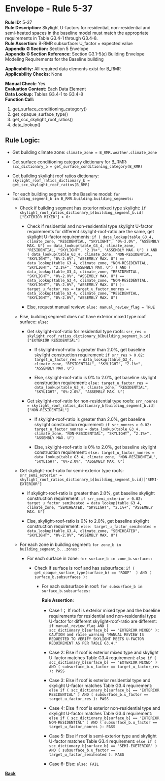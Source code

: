 
# Envelope - Rule 5-37  

**Rule ID:** 5-37  
**Rule Description:** Skylight U-factors for residential, non-residential and semi-heated spaces in the baseline model must match the appropriate requirements in Table G3.4-1 through G3.4-8.  
**Rule Assertion:** B-RMR subsurface: U_factor = expected value  
**Appendix G Section:** Section 5 Envelope  
**Appendix G Section Reference:** Section G3.1-5(e) Building Envelope Modeling Requirements for the Baseline building

**Applicability:** All required data elements exist for B_RMR  
**Applicability Checks:** None  

**Manual Check:** Yes  
**Evaluation Context:** Each Data Element  
**Data Lookup:** Tables G3.4-1 to G3.4-8  
**Function Call:**

  1. get_surface_conditioning_category()
  2. get_opaque_surface_type()
  3. get_scc_skylight_roof_ratios()
  4. data_lookup()

## Rule Logic:  

- Get building climate zone: `climate_zone = B_RMR.weather.climate_zone`  

- Get surface conditioning category dictionary for B_RMR: `scc_dictionary_b = get_surface_conditioning_category(B_RMR)`  

- Get building skylight roof ratios dictionary: `skylight_roof_ratios_dictionary_b = get_scc_skylight_roof_ratios(B_RMR)`

- For each building segment in the Baseline model: `for building_segment_b in B_RMR.building.building_segments:`

  - Check if building segment has exterior mixed type skylight: `if skylight_roof_ratios_dictionary_b[building_segment_b.id]["EXTERIOR MIXED"] > 0:`

    - Check if residential and non-residential type skylight U-factor requirements for different skylight-roof-ratio are the same, get skylight U-factor requirements: `if ( data_lookup(table_G3_4, climate_zone, "RESIDENTIAL, "SKYLIGHT", "0%-2.0%", "ASSEMBLY MAX. U") == data_lookup(table_G3_4, climate_zone, "RESIDENTIAL, "SKYLIGHT", "2.1%+", "ASSEMBLY MAX. U") ) AND ( data_lookup(table_G3_4, climate_zone, "NON-RESIDENTIAL, "SKYLIGHT", "0%-2.0%", "ASSEMBLY MAX. U") == data_lookup(table_G3_4, climate_zone, "NON-RESIDENTIAL, "SKYLIGHT", "2.1%+", "ASSEMBLY MAX. U") ) AND ( data_lookup(table_G3_4, climate_zone, "RESIDENTIAL, "SKYLIGHT", "0%-2.0%", "ASSEMBLY MAX. U") == data_lookup(table_G3_4, climate_zone, "NON-RESIDENTIAL, "SKYLIGHT", "0%-2.0%", "ASSEMBLY MAX. U") ): target_u_factor_res = target_u_factor_nonres = data_lookup(table_G3_4, climate_zone, "RESIDENTIAL, "SKYLIGHT", "0%-2.0%", "ASSEMBLY MAX. U")`

    - Else, request manual review: `else: manual_review_flag = TRUE`

  - Else, building segment does not have exterior mixed type roof surface: `else:`

    - Get skylight-roof-ratio for residential type roofs: `srr_res = skylight_roof_ratios_dictionary_b[building_segment_b.id]["EXTERIOR RESIDENTIAL"]`

      - If skylight-roof-ratio is greater than 2.0%, get baseline skylight construction requirement: `if srr_res > 0.02: target_u_factor_res = data_lookup(table_G3_4, climate_zone, "RESIDENTIAL", "SKYLIGHT", "2.1%+", "ASSEMBLY MAX. U")`

      - Else, skylight-roof-ratio is 0% to 2.0%, get baseline skylight construction requirement: `else: target_u_factor_res = data_lookup(table_G3_4, climate_zone, "RESIDENTIAL", "SKYLIGHT", "0%-2.0%", "ASSEMBLY MAX. U")`

    - Get skylight-roof-ratio for non-residential type roofs: `srr_nonres = skylight_roof_ratios_dictionary_b[building_segment_b.id]["NON-RESIDENTIAL"]`

      - If skylight-roof-ratio is greater than 2.0%, get baseline skylight construction requirement: `if srr_nonres > 0.02: target_u_factor_nonres = data_lookup(table_G3_4, climate_zone, "NON-RESIDENTIAL", "SKYLIGHT", "2.1%+", "ASSEMBLY MAX. U")`

      - Else, skylight-roof-ratio is 0% to 2.0%, get baseline skylight construction requirement: `else: target_u_factor_nonres = data_lookup(table_G3_4, climate_zone, "NON-RESIDENTIAL", "SKYLIGHT", "0%-2.0%", "ASSEMBLY MAX. U")`

  - Get skylight-roof-ratio for semi-exterior type roofs: `srr_semi_exterior = skylight_roof_ratios_dictionary_b[building_segment_b.id]["SEMI-EXTERIOR"]`

    - If skylight-roof-ratio is greater than 2.0%, get baseline skylight construction requirement: `if srr_semi_exterior > 0.02: target_u_factor_semiheated = data_lookup(table_G3_4, climate_zone, "SEMIHEATED, "SKYLIGHT", "2.1%+", "ASSEMBLY MAX. U")`

    - Else, skylight-roof-ratio is 0% to 2.0%, get baseline skylight construction requirement: `else: target_u_factor_semiheated = data_lookup(table_G3_4, climate_zone, "SEMIHEATED", "SKYLIGHT", "0%-2.0%", "ASSEMBLY MAX. U")`

  - For each zone in building segment: `for zone_b in building_segment_b...zones:`

    - For each surface in zone: `for surface_b in zone_b.surfaces:`

      - Check if surface is roof and has subsurface: `if ( get_opaque_surface_type(surface_b) == "ROOF"  ) AND ( surface_b.subsurfaces ):`

        - For each subsurface in roof: `for subsurface_b in surface_b.subsurfaces:`

          **Rule Assertion:**

          - Case 1； If roof is exterior mixed type and the baseline requirements for residential and non-residential type U-factor for different skylight-roof-ratio are different: `if manual_review_flag AND ( scc_dictionary_b[surface_b] == "EXTERIOR MIXED" ): CAUTION and raise_warning "MANUAL REVIEW IS REQUESTED TO VERIFY SKYLIGHT MEETS U-FACTOR REQUIREMENT AS PER TABLE G3.4."`

          - Case 2: Else if roof is exterior mixed type and skylight U-factor matches Table G3.4 requirement: `else if ( scc_dictionary_b[surface_b] == "EXTERIOR MIXED" ) AND ( subsurface_b.u_factor == target_u_factor_res ): PASS`

          - Case 3: Else if roof is exterior residential type and skylight U-factor matches Table G3.4 requirement: `else if ( scc_dictionary_b[surface_b] == "EXTERIOR RESIDENTIAL" ) AND ( subsurface_b.u_factor == target_u_factor_res ): PASS`

          - Case 4: Else if roof is exterior non-residential type and skylight U-factor matches Table G3.4 requirement: `else if ( scc_dictionary_b[surface_b] == "EXTERIOR NON-RESIDENTIAL" ) AND ( subsurface_b.u_factor == target_u_factor_nonres ): PASS`

          - Case 5: Else if roof is semi-exterior type and skylight U-factor matches Table G3.4 requirement: `else if ( scc_dictionary_b[surface_b] == "SEMI-EXETERIOR" ) AND ( subsurface_b.u_factor == target_u_factor_semiheated ): PASS`

          - Case 6: Else: `else: FAIL`

**[Back](../_toc.md)**
